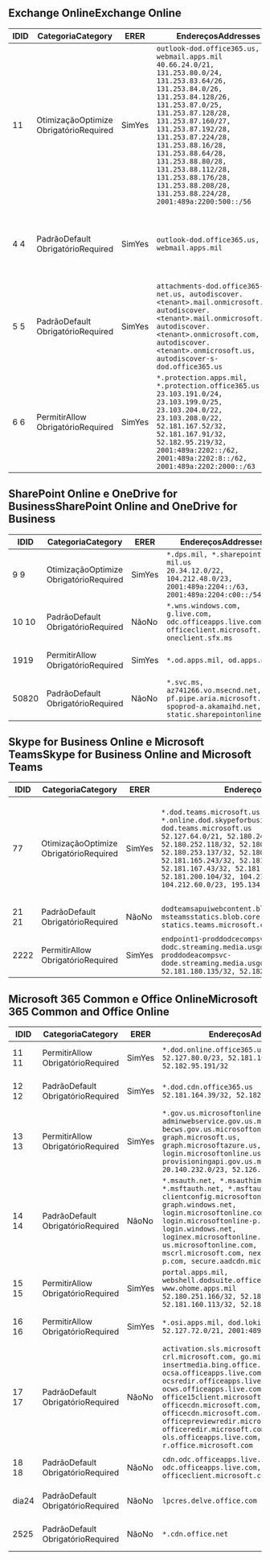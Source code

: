 <!--THIS FILE IS AUTOMATICALLY GENERATED. MANUAL CHANGES WILL BE OVERWRITTEN.-->
<!--Please contact the Office 365 Endpoints team with any questions.-->
<!--USGovDoD endpoints version 2020052800-->
<!--File generated 2020-06-20 14:00:16.5635-->

## <a name="exchange-online"></a><span data-ttu-id="f96d6-101">Exchange Online</span><span class="sxs-lookup"><span data-stu-id="f96d6-101">Exchange Online</span></span>

<span data-ttu-id="f96d6-102">ID</span><span class="sxs-lookup"><span data-stu-id="f96d6-102">ID</span></span> | <span data-ttu-id="f96d6-103">Categoria</span><span class="sxs-lookup"><span data-stu-id="f96d6-103">Category</span></span> | <span data-ttu-id="f96d6-104">ER</span><span class="sxs-lookup"><span data-stu-id="f96d6-104">ER</span></span> | <span data-ttu-id="f96d6-105">Endereços</span><span class="sxs-lookup"><span data-stu-id="f96d6-105">Addresses</span></span> | <span data-ttu-id="f96d6-106">Portas</span><span class="sxs-lookup"><span data-stu-id="f96d6-106">Ports</span></span>
-- | -------------------- | --- | ---------------------------------------------------------------------------------------------------------------------------------------------------------------------------------------------------------------------------------------------------------------------------------------------------------------------------------------------------------------------------------------------- | -------------------------------
<span data-ttu-id="f96d6-107">1</span><span class="sxs-lookup"><span data-stu-id="f96d6-107">1</span></span> | <span data-ttu-id="f96d6-108">Otimização</span><span class="sxs-lookup"><span data-stu-id="f96d6-108">Optimize</span></span><BR><span data-ttu-id="f96d6-109">Obrigatório</span><span class="sxs-lookup"><span data-stu-id="f96d6-109">Required</span></span> | <span data-ttu-id="f96d6-110">Sim</span><span class="sxs-lookup"><span data-stu-id="f96d6-110">Yes</span></span> | `outlook-dod.office365.us, webmail.apps.mil`<BR>`40.66.24.0/21, 131.253.80.0/24, 131.253.83.64/26, 131.253.84.0/26, 131.253.84.128/26, 131.253.87.0/25, 131.253.87.128/28, 131.253.87.160/27, 131.253.87.192/28, 131.253.87.224/28, 131.253.88.16/28, 131.253.88.64/28, 131.253.88.80/28, 131.253.88.112/28, 131.253.88.176/28, 131.253.88.208/28, 131.253.88.224/28, 2001:489a:2200:500::/56` | <span data-ttu-id="f96d6-111">**TCP:** 443, 80</span><span class="sxs-lookup"><span data-stu-id="f96d6-111">**TCP:** 443, 80</span></span>
<span data-ttu-id="f96d6-112">4 </span><span class="sxs-lookup"><span data-stu-id="f96d6-112">4</span></span> | <span data-ttu-id="f96d6-113">Padrão</span><span class="sxs-lookup"><span data-stu-id="f96d6-113">Default</span></span><BR><span data-ttu-id="f96d6-114">Obrigatório</span><span class="sxs-lookup"><span data-stu-id="f96d6-114">Required</span></span> | <span data-ttu-id="f96d6-115">Sim</span><span class="sxs-lookup"><span data-stu-id="f96d6-115">Yes</span></span> | `outlook-dod.office365.us, webmail.apps.mil` | <span data-ttu-id="f96d6-116">**TCP:** 143, 25, 587, 993, 995</span><span class="sxs-lookup"><span data-stu-id="f96d6-116">**TCP:** 143, 25, 587, 993, 995</span></span>
<span data-ttu-id="f96d6-117">5 </span><span class="sxs-lookup"><span data-stu-id="f96d6-117">5</span></span> | <span data-ttu-id="f96d6-118">Padrão</span><span class="sxs-lookup"><span data-stu-id="f96d6-118">Default</span></span><BR><span data-ttu-id="f96d6-119">Obrigatório</span><span class="sxs-lookup"><span data-stu-id="f96d6-119">Required</span></span> | <span data-ttu-id="f96d6-120">Sim</span><span class="sxs-lookup"><span data-stu-id="f96d6-120">Yes</span></span> | `attachments-dod.office365-net.us, autodiscover.<tenant>.mail.onmicrosoft.com, autodiscover.<tenant>.mail.onmicrosoft.us, autodiscover.<tenant>.onmicrosoft.com, autodiscover.<tenant>.onmicrosoft.us, autodiscover-s-dod.office365.us` | <span data-ttu-id="f96d6-121">**TCP:** 443, 80</span><span class="sxs-lookup"><span data-stu-id="f96d6-121">**TCP:** 443, 80</span></span>
<span data-ttu-id="f96d6-122">6 </span><span class="sxs-lookup"><span data-stu-id="f96d6-122">6</span></span> | <span data-ttu-id="f96d6-123">Permitir</span><span class="sxs-lookup"><span data-stu-id="f96d6-123">Allow</span></span><BR><span data-ttu-id="f96d6-124">Obrigatório</span><span class="sxs-lookup"><span data-stu-id="f96d6-124">Required</span></span> | <span data-ttu-id="f96d6-125">Sim</span><span class="sxs-lookup"><span data-stu-id="f96d6-125">Yes</span></span> | `*.protection.apps.mil, *.protection.office365.us`<BR>`23.103.191.0/24, 23.103.199.0/25, 23.103.204.0/22, 23.103.208.0/22, 52.181.167.52/32, 52.181.167.91/32, 52.182.95.219/32, 2001:489a:2202::/62, 2001:489a:2202:8::/62, 2001:489a:2202:2000::/63` | <span data-ttu-id="f96d6-126">**TCP:** 25, 443</span><span class="sxs-lookup"><span data-stu-id="f96d6-126">**TCP:** 25, 443</span></span>

## <a name="sharepoint-online-and-onedrive-for-business"></a><span data-ttu-id="f96d6-127">SharePoint Online e OneDrive for Business</span><span class="sxs-lookup"><span data-stu-id="f96d6-127">SharePoint Online and OneDrive for Business</span></span>

<span data-ttu-id="f96d6-128">ID</span><span class="sxs-lookup"><span data-stu-id="f96d6-128">ID</span></span> | <span data-ttu-id="f96d6-129">Categoria</span><span class="sxs-lookup"><span data-stu-id="f96d6-129">Category</span></span> | <span data-ttu-id="f96d6-130">ER</span><span class="sxs-lookup"><span data-stu-id="f96d6-130">ER</span></span> | <span data-ttu-id="f96d6-131">Endereços</span><span class="sxs-lookup"><span data-stu-id="f96d6-131">Addresses</span></span> | <span data-ttu-id="f96d6-132">Portas</span><span class="sxs-lookup"><span data-stu-id="f96d6-132">Ports</span></span>
-- | -------------------- | --- | ------------------------------------------------------------------------------------------------------------------- | ----------------
<span data-ttu-id="f96d6-133">9 </span><span class="sxs-lookup"><span data-stu-id="f96d6-133">9</span></span> | <span data-ttu-id="f96d6-134">Otimização</span><span class="sxs-lookup"><span data-stu-id="f96d6-134">Optimize</span></span><BR><span data-ttu-id="f96d6-135">Obrigatório</span><span class="sxs-lookup"><span data-stu-id="f96d6-135">Required</span></span> | <span data-ttu-id="f96d6-136">Sim</span><span class="sxs-lookup"><span data-stu-id="f96d6-136">Yes</span></span> | `*.dps.mil, *.sharepoint-mil.us`<BR>`20.34.12.0/22, 104.212.48.0/23, 2001:489a:2204::/63, 2001:489a:2204:c00::/54` | <span data-ttu-id="f96d6-137">**TCP:** 443, 80</span><span class="sxs-lookup"><span data-stu-id="f96d6-137">**TCP:** 443, 80</span></span>
<span data-ttu-id="f96d6-138">10 </span><span class="sxs-lookup"><span data-stu-id="f96d6-138">10</span></span> | <span data-ttu-id="f96d6-139">Padrão</span><span class="sxs-lookup"><span data-stu-id="f96d6-139">Default</span></span><BR><span data-ttu-id="f96d6-140">Obrigatório</span><span class="sxs-lookup"><span data-stu-id="f96d6-140">Required</span></span> | <span data-ttu-id="f96d6-141">Não</span><span class="sxs-lookup"><span data-stu-id="f96d6-141">No</span></span> | `*.wns.windows.com, g.live.com, odc.officeapps.live.com, officeclient.microsoft.com, oneclient.sfx.ms` | <span data-ttu-id="f96d6-142">**TCP:** 443, 80</span><span class="sxs-lookup"><span data-stu-id="f96d6-142">**TCP:** 443, 80</span></span>
<span data-ttu-id="f96d6-143">19</span><span class="sxs-lookup"><span data-stu-id="f96d6-143">19</span></span> | <span data-ttu-id="f96d6-144">Permitir</span><span class="sxs-lookup"><span data-stu-id="f96d6-144">Allow</span></span><BR><span data-ttu-id="f96d6-145">Obrigatório</span><span class="sxs-lookup"><span data-stu-id="f96d6-145">Required</span></span> | <span data-ttu-id="f96d6-146">Sim</span><span class="sxs-lookup"><span data-stu-id="f96d6-146">Yes</span></span> | `*.od.apps.mil, od.apps.mil` | <span data-ttu-id="f96d6-147">**TCP:** 443, 80</span><span class="sxs-lookup"><span data-stu-id="f96d6-147">**TCP:** 443, 80</span></span>
<span data-ttu-id="f96d6-148">508</span><span class="sxs-lookup"><span data-stu-id="f96d6-148">20</span></span> | <span data-ttu-id="f96d6-149">Padrão</span><span class="sxs-lookup"><span data-stu-id="f96d6-149">Default</span></span><BR><span data-ttu-id="f96d6-150">Obrigatório</span><span class="sxs-lookup"><span data-stu-id="f96d6-150">Required</span></span> | <span data-ttu-id="f96d6-151">Não</span><span class="sxs-lookup"><span data-stu-id="f96d6-151">No</span></span> | `*.svc.ms, az741266.vo.msecnd.net, pf.pipe.aria.microsoft.com, spoprod-a.akamaihd.net, static.sharepointonline.com` | <span data-ttu-id="f96d6-152">**TCP:** 443, 80</span><span class="sxs-lookup"><span data-stu-id="f96d6-152">**TCP:** 443, 80</span></span>

## <a name="skype-for-business-online-and-microsoft-teams"></a><span data-ttu-id="f96d6-153">Skype for Business Online e Microsoft Teams</span><span class="sxs-lookup"><span data-stu-id="f96d6-153">Skype for Business Online and Microsoft Teams</span></span>

<span data-ttu-id="f96d6-154">ID</span><span class="sxs-lookup"><span data-stu-id="f96d6-154">ID</span></span> | <span data-ttu-id="f96d6-155">Categoria</span><span class="sxs-lookup"><span data-stu-id="f96d6-155">Category</span></span> | <span data-ttu-id="f96d6-156">ER</span><span class="sxs-lookup"><span data-stu-id="f96d6-156">ER</span></span> | <span data-ttu-id="f96d6-157">Endereços</span><span class="sxs-lookup"><span data-stu-id="f96d6-157">Addresses</span></span> | <span data-ttu-id="f96d6-158">Portas</span><span class="sxs-lookup"><span data-stu-id="f96d6-158">Ports</span></span>
-- | -------------------- | --- | -------------------------------------------------------------------------------------------------------------------------------------------------------------------------------------------------------------------------------------------------------------------------------------------------------------------------------------------------------- | -----------------------------------------------
<span data-ttu-id="f96d6-159">7</span><span class="sxs-lookup"><span data-stu-id="f96d6-159">7</span></span> | <span data-ttu-id="f96d6-160">Otimização</span><span class="sxs-lookup"><span data-stu-id="f96d6-160">Optimize</span></span><BR><span data-ttu-id="f96d6-161">Obrigatório</span><span class="sxs-lookup"><span data-stu-id="f96d6-161">Required</span></span> | <span data-ttu-id="f96d6-162">Sim</span><span class="sxs-lookup"><span data-stu-id="f96d6-162">Yes</span></span> | `*.dod.teams.microsoft.us, *.online.dod.skypeforbusiness.us, dod.teams.microsoft.us`<BR>`52.127.64.0/21, 52.180.249.148/32, 52.180.252.118/32, 52.180.252.187/32, 52.180.253.137/32, 52.180.253.154/32, 52.181.165.243/32, 52.181.166.119/32, 52.181.167.43/32, 52.181.167.64/32, 52.181.200.104/32, 104.212.32.0/22, 104.212.60.0/23, 195.134.240.0/22` | <span data-ttu-id="f96d6-163">**TCP:** 443</span><span class="sxs-lookup"><span data-stu-id="f96d6-163">**TCP:** 443</span></span><BR><span data-ttu-id="f96d6-164">**UDP:** 3478, 3479, 3480, 3481</span><span class="sxs-lookup"><span data-stu-id="f96d6-164">**UDP:** 3478, 3479, 3480, 3481</span></span>
<span data-ttu-id="f96d6-165"> 21 </span><span class="sxs-lookup"><span data-stu-id="f96d6-165">21</span></span> | <span data-ttu-id="f96d6-166">Padrão</span><span class="sxs-lookup"><span data-stu-id="f96d6-166">Default</span></span><BR><span data-ttu-id="f96d6-167">Obrigatório</span><span class="sxs-lookup"><span data-stu-id="f96d6-167">Required</span></span> | <span data-ttu-id="f96d6-168">Não</span><span class="sxs-lookup"><span data-stu-id="f96d6-168">No</span></span> | `dodteamsapuiwebcontent.blob.core.usgovcloudapi.net, msteamsstatics.blob.core.usgovcloudapi.net, statics.teams.microsoft.com` | <span data-ttu-id="f96d6-169">**TCP:** 443</span><span class="sxs-lookup"><span data-stu-id="f96d6-169">**TCP:** 443</span></span>
<span data-ttu-id="f96d6-170">22</span><span class="sxs-lookup"><span data-stu-id="f96d6-170">22</span></span> | <span data-ttu-id="f96d6-171">Permitir</span><span class="sxs-lookup"><span data-stu-id="f96d6-171">Allow</span></span><BR><span data-ttu-id="f96d6-172">Obrigatório</span><span class="sxs-lookup"><span data-stu-id="f96d6-172">Required</span></span> | <span data-ttu-id="f96d6-173">Sim</span><span class="sxs-lookup"><span data-stu-id="f96d6-173">Yes</span></span> | `endpoint1-proddodcecompsvc-dodc.streaming.media.usgovcloudapi.net, endpoint1-proddodeacompsvc-dode.streaming.media.usgovcloudapi.net`<BR>`52.181.180.135/32, 52.182.53.6/32` | <span data-ttu-id="f96d6-174">**TCP:** 443</span><span class="sxs-lookup"><span data-stu-id="f96d6-174">**TCP:** 443</span></span>

## <a name="microsoft-365-common-and-office-online"></a><span data-ttu-id="f96d6-175">Microsoft 365 Common e Office Online</span><span class="sxs-lookup"><span data-stu-id="f96d6-175">Microsoft 365 Common and Office Online</span></span>

<span data-ttu-id="f96d6-176">ID</span><span class="sxs-lookup"><span data-stu-id="f96d6-176">ID</span></span> | <span data-ttu-id="f96d6-177">Categoria</span><span class="sxs-lookup"><span data-stu-id="f96d6-177">Category</span></span> | <span data-ttu-id="f96d6-178">ER</span><span class="sxs-lookup"><span data-stu-id="f96d6-178">ER</span></span> | <span data-ttu-id="f96d6-179">Endereços</span><span class="sxs-lookup"><span data-stu-id="f96d6-179">Addresses</span></span> | <span data-ttu-id="f96d6-180">Portas</span><span class="sxs-lookup"><span data-stu-id="f96d6-180">Ports</span></span>
-- | ------------------- | --- | ---------------------------------------------------------------------------------------------------------------------------------------------------------------------------------------------------------------------------------------------------------------------------------------------------------------------------------------------------------------------------------------------- | ----------------
<span data-ttu-id="f96d6-181">11 </span><span class="sxs-lookup"><span data-stu-id="f96d6-181">11</span></span> | <span data-ttu-id="f96d6-182">Permitir</span><span class="sxs-lookup"><span data-stu-id="f96d6-182">Allow</span></span><BR><span data-ttu-id="f96d6-183">Obrigatório</span><span class="sxs-lookup"><span data-stu-id="f96d6-183">Required</span></span> | <span data-ttu-id="f96d6-184">Sim</span><span class="sxs-lookup"><span data-stu-id="f96d6-184">Yes</span></span> | `*.dod.online.office365.us`<BR>`52.127.80.0/23, 52.181.164.39/32, 52.182.95.191/32` | <span data-ttu-id="f96d6-185">**TCP:** 443</span><span class="sxs-lookup"><span data-stu-id="f96d6-185">**TCP:** 443</span></span>
<span data-ttu-id="f96d6-186">12 </span><span class="sxs-lookup"><span data-stu-id="f96d6-186">12</span></span> | <span data-ttu-id="f96d6-187">Padrão</span><span class="sxs-lookup"><span data-stu-id="f96d6-187">Default</span></span><BR><span data-ttu-id="f96d6-188">Obrigatório</span><span class="sxs-lookup"><span data-stu-id="f96d6-188">Required</span></span> | <span data-ttu-id="f96d6-189">Sim</span><span class="sxs-lookup"><span data-stu-id="f96d6-189">Yes</span></span> | `*.dod.cdn.office365.us`<BR>`52.181.164.39/32, 52.182.95.191/32` | <span data-ttu-id="f96d6-190">**TCP:** 443</span><span class="sxs-lookup"><span data-stu-id="f96d6-190">**TCP:** 443</span></span>
<span data-ttu-id="f96d6-191">13 </span><span class="sxs-lookup"><span data-stu-id="f96d6-191">13</span></span> | <span data-ttu-id="f96d6-192">Permitir</span><span class="sxs-lookup"><span data-stu-id="f96d6-192">Allow</span></span><BR><span data-ttu-id="f96d6-193">Obrigatório</span><span class="sxs-lookup"><span data-stu-id="f96d6-193">Required</span></span> | <span data-ttu-id="f96d6-194">Sim</span><span class="sxs-lookup"><span data-stu-id="f96d6-194">Yes</span></span> | `*.gov.us.microsoftonline.com, adminwebservice.gov.us.microsoftonline.com, becws.gov.us.microsoftonline.com, dod-graph.microsoft.us, graph.microsoftazure.us, login.microsoftonline.us, provisioningapi.gov.us.microsoftonline.com`<BR>`20.140.232.0/23, 52.126.194.0/23` | <span data-ttu-id="f96d6-195">**TCP:** 443</span><span class="sxs-lookup"><span data-stu-id="f96d6-195">**TCP:** 443</span></span>
<span data-ttu-id="f96d6-196">14 </span><span class="sxs-lookup"><span data-stu-id="f96d6-196">14</span></span> | <span data-ttu-id="f96d6-197">Padrão</span><span class="sxs-lookup"><span data-stu-id="f96d6-197">Default</span></span><BR><span data-ttu-id="f96d6-198">Obrigatório</span><span class="sxs-lookup"><span data-stu-id="f96d6-198">Required</span></span> | <span data-ttu-id="f96d6-199">Não</span><span class="sxs-lookup"><span data-stu-id="f96d6-199">No</span></span> | `*.msauth.net, *.msauthimages.us, *.msftauth.net, *.msftauthimages.us, clientconfig.microsoftonline-p.net, graph.windows.net, login.microsoftonline.com, login.microsoftonline-p.com, login.windows.net, loginex.microsoftonline.com, login-us.microsoftonline.com, mscrl.microsoft.com, nexus.microsoftonline-p.com, secure.aadcdn.microsoftonline-p.com` | <span data-ttu-id="f96d6-200">**TCP:** 443</span><span class="sxs-lookup"><span data-stu-id="f96d6-200">**TCP:** 443</span></span>
<span data-ttu-id="f96d6-201">15 </span><span class="sxs-lookup"><span data-stu-id="f96d6-201">15</span></span> | <span data-ttu-id="f96d6-202">Permitir</span><span class="sxs-lookup"><span data-stu-id="f96d6-202">Allow</span></span><BR><span data-ttu-id="f96d6-203">Obrigatório</span><span class="sxs-lookup"><span data-stu-id="f96d6-203">Required</span></span> | <span data-ttu-id="f96d6-204">Sim</span><span class="sxs-lookup"><span data-stu-id="f96d6-204">Yes</span></span> | `portal.apps.mil, webshell.dodsuite.office365.us, www.ohome.apps.mil`<BR>`52.180.251.166/32, 52.181.160.19/32, 52.181.160.113/32, 52.182.92.132/32` | <span data-ttu-id="f96d6-205">**TCP:** 443</span><span class="sxs-lookup"><span data-stu-id="f96d6-205">**TCP:** 443</span></span>
<span data-ttu-id="f96d6-206">16 </span><span class="sxs-lookup"><span data-stu-id="f96d6-206">16</span></span> | <span data-ttu-id="f96d6-207">Permitir</span><span class="sxs-lookup"><span data-stu-id="f96d6-207">Allow</span></span><BR><span data-ttu-id="f96d6-208">Obrigatório</span><span class="sxs-lookup"><span data-stu-id="f96d6-208">Required</span></span> | <span data-ttu-id="f96d6-209">Sim</span><span class="sxs-lookup"><span data-stu-id="f96d6-209">Yes</span></span> | `*.osi.apps.mil, dod.loki.office365.us`<BR>`52.127.72.0/21, 2001:489a:2206::/48` | <span data-ttu-id="f96d6-210">**TCP:** 443</span><span class="sxs-lookup"><span data-stu-id="f96d6-210">**TCP:** 443</span></span>
<span data-ttu-id="f96d6-211">17 </span><span class="sxs-lookup"><span data-stu-id="f96d6-211">17</span></span> | <span data-ttu-id="f96d6-212">Padrão</span><span class="sxs-lookup"><span data-stu-id="f96d6-212">Default</span></span><BR><span data-ttu-id="f96d6-213">Obrigatório</span><span class="sxs-lookup"><span data-stu-id="f96d6-213">Required</span></span> | <span data-ttu-id="f96d6-214">Não</span><span class="sxs-lookup"><span data-stu-id="f96d6-214">No</span></span> | `activation.sls.microsoft.com, crl.microsoft.com, go.microsoft.com, insertmedia.bing.office.net, ocsa.officeapps.live.com, ocsredir.officeapps.live.com, ocws.officeapps.live.com, office15client.microsoft.com, officecdn.microsoft.com, officecdn.microsoft.com.edgesuite.net, officepreviewredir.microsoft.com, officeredir.microsoft.com, ols.officeapps.live.com, r.office.microsoft.com` | <span data-ttu-id="f96d6-215">**TCP:** 443, 80</span><span class="sxs-lookup"><span data-stu-id="f96d6-215">**TCP:** 443, 80</span></span>
<span data-ttu-id="f96d6-216">18 </span><span class="sxs-lookup"><span data-stu-id="f96d6-216">18</span></span> | <span data-ttu-id="f96d6-217">Padrão</span><span class="sxs-lookup"><span data-stu-id="f96d6-217">Default</span></span><BR><span data-ttu-id="f96d6-218">Obrigatório</span><span class="sxs-lookup"><span data-stu-id="f96d6-218">Required</span></span> | <span data-ttu-id="f96d6-219">Não</span><span class="sxs-lookup"><span data-stu-id="f96d6-219">No</span></span> | `cdn.odc.officeapps.live.com, odc.officeapps.live.com, officeclient.microsoft.com` | <span data-ttu-id="f96d6-220">**TCP:** 443, 80</span><span class="sxs-lookup"><span data-stu-id="f96d6-220">**TCP:** 443, 80</span></span>
<span data-ttu-id="f96d6-221">dia</span><span class="sxs-lookup"><span data-stu-id="f96d6-221">24</span></span> | <span data-ttu-id="f96d6-222">Padrão</span><span class="sxs-lookup"><span data-stu-id="f96d6-222">Default</span></span><BR><span data-ttu-id="f96d6-223">Obrigatório</span><span class="sxs-lookup"><span data-stu-id="f96d6-223">Required</span></span> | <span data-ttu-id="f96d6-224">Não</span><span class="sxs-lookup"><span data-stu-id="f96d6-224">No</span></span> | `lpcres.delve.office.com` | <span data-ttu-id="f96d6-225">**TCP:** 443</span><span class="sxs-lookup"><span data-stu-id="f96d6-225">**TCP:** 443</span></span>
<span data-ttu-id="f96d6-226">25</span><span class="sxs-lookup"><span data-stu-id="f96d6-226">25</span></span> | <span data-ttu-id="f96d6-227">Padrão</span><span class="sxs-lookup"><span data-stu-id="f96d6-227">Default</span></span><BR><span data-ttu-id="f96d6-228">Obrigatório</span><span class="sxs-lookup"><span data-stu-id="f96d6-228">Required</span></span> | <span data-ttu-id="f96d6-229">Não</span><span class="sxs-lookup"><span data-stu-id="f96d6-229">No</span></span> | `*.cdn.office.net` | <span data-ttu-id="f96d6-230">**TCP:** 443</span><span class="sxs-lookup"><span data-stu-id="f96d6-230">**TCP:** 443</span></span>
